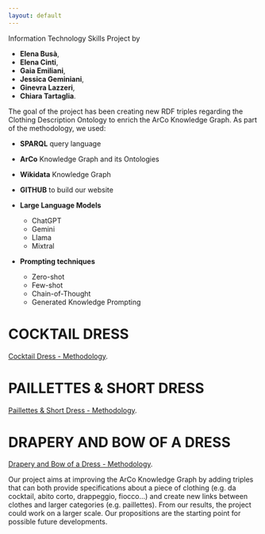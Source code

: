 ```yaml
---
layout: default
---
```


Information Technology Skills Project by 
- **Elena Busà**, 
- **Elena Cinti**, 
- **Gaia Emiliani**, 
- **Jessica Geminiani**, 
- **Ginevra Lazzeri**, 
- **Chiara Tartaglia**. 

The goal of the project has been creating new RDF triples regarding the Clothing Description Ontology to enrich the ArCo Knowledge Graph. 
As part of the methodology, we used:
- **SPARQL** query language
- **ArCo** Knowledge Graph and its Ontologies
- **Wikidata** Knowledge Graph  
- **GITHUB** to build our website
  
- **Large Language Models**
  - ChatGPT 
  - Gemini
  - Llama
  - Mixtral
    
- **Prompting techniques**
  - Zero-shot
  - Few-shot
  - Chain-of-Thought
  - Generated Knowledge Prompting  


# COCKTAIL DRESS

[Cocktail Dress - Methodology](./another-page.html). 

# PAILLETTES & SHORT DRESS

[Paillettes & Short Dress - Methodology](./another-page2.html).


# DRAPERY AND BOW OF A DRESS

[Drapery and Bow of a Dress - Methodology](./another-page3.html).






Our project aims at improving the ArCo Knowledge Graph by adding triples that can both provide specifications about a piece of clothing (e.g. da cocktail, abito corto, drappeggio, fiocco…) and create new links between clothes and larger categories (e.g. paillettes). From our results, the project could work on a larger scale. Our propositions are the starting point for possible future developments.

